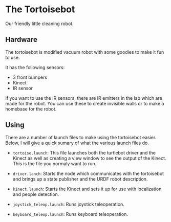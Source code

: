 The Tortoisebot
================

Our friendly little cleaning robot.

Hardware
---------

The tortoisebot is modified vacuum robot with some goodies to make it
fun to use. 

It has the following sensors:

* 3 front bumpers
* Kinect
* IR sensor

If you want to use the IR sensors, there are IR emitters in the lab
which are made for the robot. You can use these to create invisible
walls or to make a homebase for the robot.

Using
-----

There are a number of launch files to make using the
tortoisebot easier. Below, I will give a quick sumary of what the
various launch files do.

* `tortoise.launch`: This file launches both the turtlebot driver and
  the Kinect as well as creating a view window to see the output of
  the Kinect. This is the file you normaly want to run.

* `driver.lanch`: Starts the node which communicates with the
  tortoisebot and brings up a state publisher and the URDF robot description.

* `kinect.launch`: Starts the Kinect and sets it up for use with
  localization and people detection.

* `joystick_teleop.launch`: Runs joystick teleoperation.

* `keyboard_teleop.launch`: Runs keyboard teleoperation.

